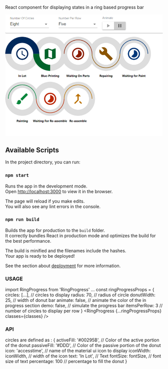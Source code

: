 React component for displaying states in a ring based progress bar

![alt text](https://github.com/jeffras/react-ring-progress/blob/master/sample.PNG)

## Available Scripts

In the project directory, you can run:

### `npm start`

Runs the app in the development mode.<br>
Open [http://localhost:3000](http://localhost:3000) to view it in the browser.

The page will reload if you make edits.<br>
You will also see any lint errors in the console.


### `npm run build`

Builds the app for production to the `build` folder.<br>
It correctly bundles React in production mode and optimizes the build for the best performance.

The build is minified and the filenames include the hashes.<br>
Your app is ready to be deployed!

See the section about [deployment](https://facebook.github.io/create-react-app/docs/deployment) for more information.

### USAGE

import RingProgress from 'RingProgress'
...
const ringProgressProps = {
  circles: [...],   // circles to display
  radius: 70,       // radius of circle
  donutWidth: 25,   // width of donut bar
  animate: false,   // animate the color of the in progress section
  demo: false,      // simulate the progress bar
  itemsPerRow: 3    // number of circles to display per row
}
<RingProgress {...ringProgressProps} classes={classes} />

### API

circles are defined as :
  {
    activeFill: '#00295B',  // Color of the active portion of the donut
    passiveFill: '#DDD',    // Color of the passive portion of the donut
    icon: 'accesstime',     // name of the material ui icon to display
    iconWidth: iconWidth,   // width of the icon
    text: 'In Lot',         // Text
    fontSize: fontSize,     // font size of text
    percentage: 100         // percentage to fill the donut
  }
  
